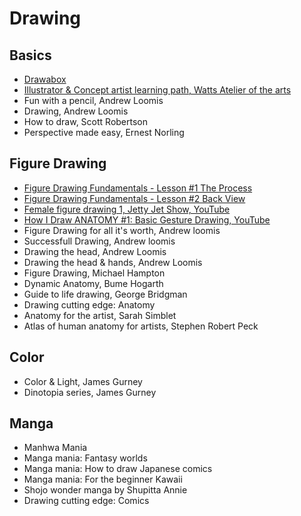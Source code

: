 # Drawing

## Basics

* [Drawabox](https://www.drawabox.com)
* [Illustrator & Concept artist learning path, Watts Atelier of the arts](https://www.wattsatelier.com/illustrator-concept-artist-learning-path)
* Fun with a pencil, Andrew Loomis
* Drawing, Andrew Loomis
* How to draw, Scott Robertson
* Perspective made easy, Ernest Norling

## Figure Drawing

* [Figure Drawing Fundamentals - Lesson #1 The Process](https://www.youtube.com/watch?v=gpH8T2CRlLI)
* [Figure Drawing Fundamentals - Lesson #2 Back View](https://www.youtube.com/watch?v=Dffiympi1RA)
* [Female figure drawing 1, Jetty Jet Show, YouTube](https://www.youtube.com/watch?v=-JWgnAaOiog&list=PLntQHDbCBWnx3Aw-UDlHC2CyoeR48b5Q9)
* [How I Draw ANATOMY #1: Basic Gesture Drawing, YouTube](https://www.youtube.com/watch?v=jB_SW4ry4DM&list=PLB5nUgozRxF-ak_GHT1_z9qrZ0Cp5ZTJi)
* Figure Drawing for all it's worth, Andrew loomis
* Successfull Drawing, Andrew loomis
* Drawing the head, Andrew Loomis
* Drawing the head & hands, Andrew Loomis
* Figure Drawing, Michael Hampton
* Dynamic Anatomy, Bume Hogarth
* Guide to life drawing, George Bridgman
* Drawing cutting edge: Anatomy
* Anatomy for the artist, Sarah Simblet
* Atlas of human anatomy for artists, Stephen Robert Peck

## Color

* Color & Light, James Gurney
* Dinotopia series, James Gurney


## Manga

* Manhwa Mania
* Manga mania: Fantasy worlds
* Manga mania: How to draw Japanese comics
* Manga mania: For the beginner Kawaii
* Shojo wonder manga by Shupitta Annie
* Drawing cutting edge: Comics
